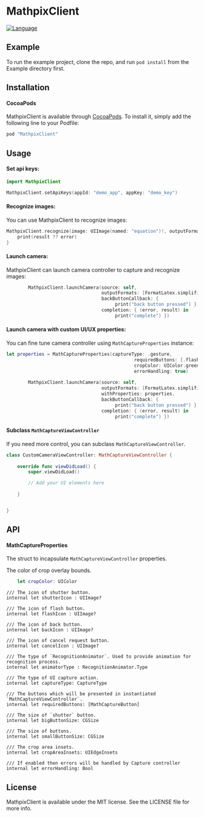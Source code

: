 # MathpixClient

[![Language](https://img.shields.io/badge/swift-3.0-orange.svg)](https://developer.apple.com/swift)

## Example

To run the example project, clone the repo, and run `pod install` from the Example directory first.

## Installation

#### CocoaPods

MathpixClient is available through [CocoaPods](http://cocoapods.org). To install
it, simply add the following line to your Podfile:

```ruby
pod "MathpixClient"
```

## Usage

#### Set api keys:

```swift
import MathpixClient

MathpixClient.setApiKeys(appId: "demo_app", appKey: "demo_key")
```

#### Recognize images:

You can use MathpixClient to recognize images:

```swift
MathpixClient.recognize(image: UIImage(named: "equation")!, outputFormats: [FormatLatex.simplified]) { (error, result) in
    print(result ?? error)
}
```

#### Launch camera:

MathpixClient can launch camera controller to capture and recognize images:

```swift
        MathpixClient.launchCamera(source: self,
                                   outputFormats: [FormatLatex.simplified],
                                   backButtonCallback: {
                                        print("back button pressed") },
                                   completion: { (error, result) in
                                        print("complete") })
```

#### Launch camera with custom UI/UX properties:

You can fine tune camera controller using `MathCaptureProperties` instance:

```swift
let properties = MathCaptureProperties(captureType: .gesture,
                                               requiredButtons: [.flash, .back],
                                               cropColor: UIColor.green,
                                               errorHandling: true)
        
        MathpixClient.launchCamera(source: self,
                                   outputFormats: [FormatLatex.simplified],
                                   withProperties: properties,
                                   backButtonCallback: {
                                        print("back button pressed") },
                                   completion: { (error, result) in
                                        print("complete") })

```

#### Subclass `MathCaptureViewController`

If you need more control, you can subclass `MathCaptureViewController`.

```swift
class CustomCameraViewController: MathCaptureViewController {
    
    override func viewDidLoad() {
        super.viewDidLoad()

        // Add your UI elements here
        
    }


}

```

## API

#### MathCaptureProperties

The struct to incapsulate `MathCaptureViewController` properties.
    
The color of crop overlay bounds.
```swift
    let cropColor: UIColor
```
    
    /// The icon of shutter button.
    internal let shutterIcon : UIImage?
    
    /// The icon of flash button.
    internal let flashIcon : UIImage?
    
    /// The icon of back button.
    internal let backIcon : UIImage?
    
    /// The icon of cancel request button.
    internal let cancelIcon : UIImage?
    
    /// The type of `RecognitionAnimator`. Used to provide animation for recognition process.
    internal let animatorType : RecognitionAnimator.Type
    
    /// The type of UI capture action.
    internal let captureType: CaptureType
    
    /// The buttons which will be presented in instantiated `MathCaptureViewController`.
    internal let requiredButtons: [MathCaptureButton]
    
    /// The size of `shutter` button.
    internal let bigButtonSize: CGSize
    
    /// The size of buttons.
    internal let smallButtonSize: CGSize
    
    /// The crop area insets.
    internal let cropAreaInsets: UIEdgeInsets
    
    /// If enabled then errors will be handled by Capture controller
    internal let errorHandling: Bool





## License

MathpixClient is available under the MIT license. See the LICENSE file for more info.

